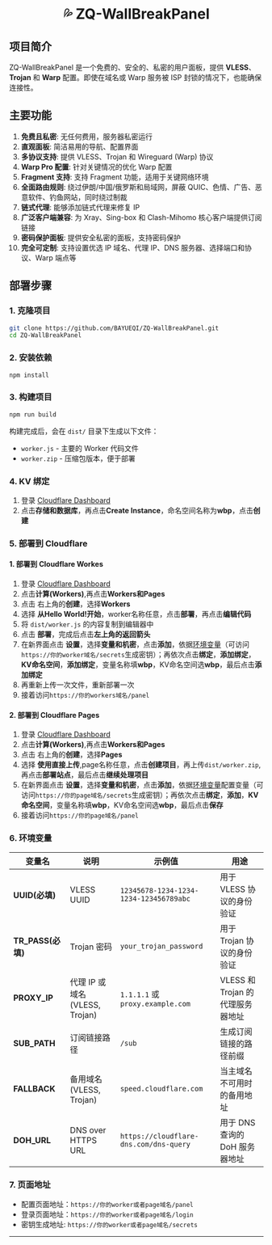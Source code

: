 <h1 align="center">💦 ZQ-WallBreakPanel</h1>

## 项目简介

ZQ-WallBreakPanel 是一个免费的、安全的、私密的用户面板，提供 **VLESS**、**Trojan** 和 **Warp** 配置。即使在域名或 Warp 服务被 ISP 封锁的情况下，也能确保连接性。


## 主要功能

1. **免费且私密**: 无任何费用，服务器私密运行
2. **直观面板**: 简洁易用的导航、配置界面
3. **多协议支持**: 提供 VLESS、Trojan 和 Wireguard (Warp) 协议
4. **Warp Pro 配置**: 针对关键情况的优化 Warp 配置
5. **Fragment 支持**: 支持 Fragment 功能，适用于关键网络环境
6. **全面路由规则**: 绕过伊朗/中国/俄罗斯和局域网，屏蔽 QUIC、色情、广告、恶意软件、钓鱼网站，同时绕过制裁
7. **链式代理**: 能够添加链式代理来修复 IP
8. **广泛客户端兼容**: 为 Xray、Sing-box 和 Clash-Mihomo 核心客户端提供订阅链接
9. **密码保护面板**: 提供安全私密的面板，支持密码保护
10. **完全可定制**: 支持设置优选 IP 域名、代理 IP、DNS 服务器、选择端口和协议、Warp 端点等

## 部署步骤

### 1. 克隆项目
```bash
git clone https://github.com/BAYUEQI/ZQ-WallBreakPanel.git
cd ZQ-WallBreakPanel
```

### 2. 安装依赖
```bash
npm install
```

### 3. 构建项目
```bash
npm run build
```

构建完成后，会在 `dist/` 目录下生成以下文件：
- `worker.js` - 主要的 Worker 代码文件
- `worker.zip` - 压缩包版本，便于部署
### 4. KV 绑定
1. 登录 [Cloudflare Dashboard](https://dash.cloudflare.com/)
2. 点击**存储和数据库**，再点击**Create Instance**，命名空间名称为**wbp**，点击**创建**

### 5. 部署到 Cloudflare 
#### 1. 部署到 Cloudflare Workes

1. 登录 [Cloudflare Dashboard](https://dash.cloudflare.com/)
2. 点击**计算(Workers)**,再点击**Workers和Pages** 
3. 点击 右上角的**创建**，选择**Workers**
4. 选择 **从Hello World!开始**，worker名称任意，点击**部署**，再点击**编辑代码**
5. 将 `dist/worker.js` 的内容复制到编辑器中
6. 点击 **部署**，完成后点击**左上角的返回箭头**
7. 在新界面点击 **设置**，选择**变量和机密**，点击**添加**，依据[环境变量](#6-环境变量)（可访问`https://你的worker域名/secrets`生成密钥）；再依次点击**绑定**，**添加绑定**，**KV命名空间**，**添加绑定**，变量名称填**wbp**，KV命名空间选**wbp**，最后点击**添加绑定**
8. 再重新上传一次文件，重新部署一次
9. 接着访问`https://你的workers域名/panel`
#### 2. 部署到 Cloudflare Pages

1. 登录 [Cloudflare Dashboard](https://dash.cloudflare.com/)
2. 点击**计算(Workers)**,再点击**Workers和Pages** 
3. 点击 右上角的**创建**，选择**Pages**
4. 选择 **使用直接上传**,page名称任意，点击**创建项目**，再上传`dist/worker.zip`,再点击**部署站点**，最后点击**继续处理项目**
5. 在新界面点击 **设置**，选择**变量和机密**，点击**添加**，依据[环境变量](#6-环境变量)配置变量（可访问`https://你的page域名/secrets`生成密钥）；再依次点击**绑定**，**添加**，**KV命名空间**，变量名称填**wbp**，KV命名空间选**wbp**，最后点击**保存**
8. 接着访问`https://你的page域名/panel`

### 6. 环境变量

| 变量名 | 说明 | 示例值 | 用途 |
|--------|------|--------|------|
| **UUID(必填)** | VLESS UUID | `12345678-1234-1234-1234-123456789abc` |用于 VLESS 协议的身份验证 |
| **TR_PASS(必填)** | Trojan 密码 | `your_trojan_password` |用于 Trojan 协议的身份验证 |
| **PROXY_IP** | 代理 IP 或域名 (VLESS, Trojan) | `1.1.1.1` 或 `proxy.example.com` |VLESS 和 Trojan 的代理服务器地址 |
| **SUB_PATH** | 订阅链接路径 | `/sub` |生成订阅链接的路径前缀 |
| **FALLBACK** | 备用域名 (VLESS, Trojan) | `speed.cloudflare.com` |当主域名不可用时的备用地址 |
| **DOH_URL** | DNS over HTTPS URL | `https://cloudflare-dns.com/dns-query` |用于 DNS 查询的 DoH 服务器地址 |

### 7. 页面地址
- 配置页面地址：`https://你的worker或者page域名/panel`
- 登录页面地址：`https://你的worker或者page域名/login`
- 密钥生成地址: `https://你的worker或者page域名/secrets`




---


